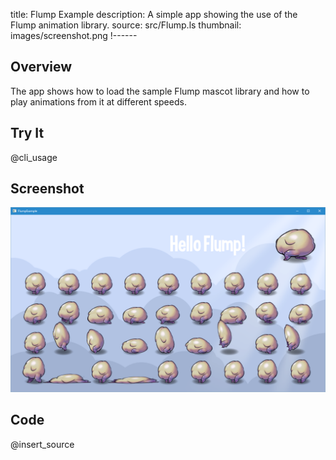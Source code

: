 title: Flump Example
description: A simple app showing the use of the Flump animation library.
source: src/Flump.ls
thumbnail: images/screenshot.png
!------

## Overview
The app shows how to load the sample Flump mascot library and how to play animations from it at different speeds. 

## Try It
@cli_usage

## Screenshot
![Flump Example Screenshot](images/screenshot.png)

## Code
@insert_source
